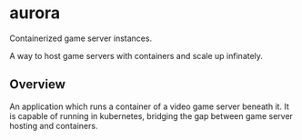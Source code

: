 # aurora
Containerized game server instances.

A way to host game servers with containers and scale up infinately.

## Overview
An application which runs a container of a video game server beneath it. It is capable of running in kubernetes, bridging the gap between game server hosting and containers.
